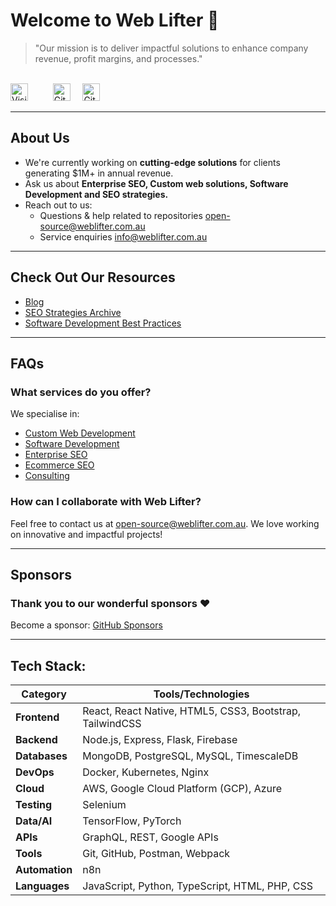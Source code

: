 <h1 align="centrer">Welcome to Web Lifter 👋 </h1>

> "Our mission is to deliver impactful solutions to enhance company revenue, profit margins, and processes."
<br>
<div align="left">
  <img src="https://hits.seeyoufarm.com/api/count/incr/badge.svg?url=https%3A%2F%2Fgithub.com%2Fweb-lifter&count_bg=%2379C83D&title_bg=%23555555&icon=&icon_color=%23E7E7E7&title=Profile+Visits&edge_flat=false" alt="Visitor Count" height="28" style="margin-right: 20px;"> &nbsp;&nbsp;&nbsp;
  <img src="https://img.shields.io/github/stars/web-lifter" alt="GitHub User's stars" height="28"> &nbsp;&nbsp;&nbsp;
  <img src="https://img.shields.io/github/sponsors/web-lifter?style=social&logo=github" alt="GitHub Sponsors" height="28"> &nbsp;&nbsp;&nbsp;
</div>

---

## About Us
- We're currently working on **cutting-edge solutions** for clients generating $1M+ in annual revenue.
- Ask us about **Enterprise SEO, Custom web solutions, Software Development and SEO strategies.**
- Reach out to us:
  - Questions & help related to repositories [open-source@weblifter.com.au](mailto:open-source@weblifter.com.au)
  - Service enquiries [info@weblifter.com.au](mailto:info@weblifter.com.au)

---

## Check Out Our Resources
- [Blog](https://weblifter.com.au/blog)  
- [SEO Strategies Archive](https://weblifter.com.au/seo-strategies)  
- [Software Development Best Practices](https://weblifter.com.au/best-practices)

---

## FAQs
### **What services do you offer?**
We specialise in:
- [Custom Web Development](https://weblifter.com.au/services/custom-web-design)  
- [Software Development](https://weblifter.com.au/services/software-development)
- [Enterprise SEO](https://weblifter.com.au/services/enterprise-seo)  
- [Ecommerce SEO](https://weblifter.com.au/services/ecommerce-seo)  
- [Consulting](https://weblifter.com.au/services/consulting)

### **How can I collaborate with Web Lifter?**
Feel free to contact us at [open-source@weblifter.com.au](mailto:open-source@weblifter.com.au). We love working on innovative and impactful projects!

---

## Sponsors

### Thank you to our wonderful sponsors ❤️

Become a sponsor: [GitHub Sponsors](https://github.com/sponsors/web-lifter)

---

## Tech Stack:
| Category      | Tools/Technologies                                                                                   |
|---------------|-----------------------------------------------------------------------------------------------------|
| **Frontend**  | React, React Native, HTML5, CSS3, Bootstrap, TailwindCSS                                            |
| **Backend**   | Node.js, Express, Flask, Firebase                                                                   |
| **Databases** | MongoDB, PostgreSQL, MySQL, TimescaleDB                                                                          |
| **DevOps**    | Docker, Kubernetes, Nginx                                                                           |
| **Cloud**     | AWS, Google Cloud Platform (GCP), Azure                                                                    |
| **Testing**   | Selenium                                                                                            |
| **Data/AI**   | TensorFlow, PyTorch                                                                                 |
| **APIs**      | GraphQL, REST, Google APIs                                                                          |
| **Tools**     | Git, GitHub, Postman, Webpack                                                                       |
| **Automation**     | n8n                                                                       |
| **Languages** | JavaScript, Python, TypeScript, HTML, PHP, CSS                                                              |
